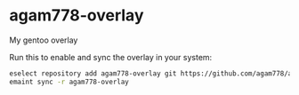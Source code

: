 # agam778-overlay
My gentoo overlay

Run this to enable and sync the overlay in your system:
```bash
eselect repository add agam778-overlay git https://github.com/agam778/agam778-overlay.git
emaint sync -r agam778-overlay
```
